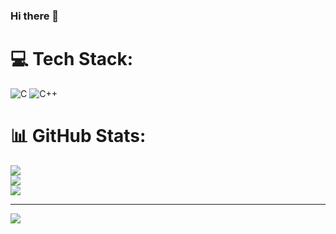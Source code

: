 ### Hi there 👋


# 💻 Tech Stack:
![C](https://img.shields.io/badge/c-%2300599C.svg?style=for-the-badge&logo=c&logoColor=white) ![C++](https://img.shields.io/badge/c++-%2300599C.svg?style=for-the-badge&logo=c%2B%2B&logoColor=white)
# 📊 GitHub Stats:
![](https://github-readme-stats.vercel.app/api?username=med127&theme=dark&hide_border=false&include_all_commits=false&count_private=false)<br/>
![](https://github-readme-streak-stats.herokuapp.com/?user=med127&theme=dark&hide_border=false)<br/>
![](https://github-readme-stats.vercel.app/api/top-langs/?username=med127&theme=dark&hide_border=false&include_all_commits=false&count_private=false&layout=compact)

---
[![](https://visitcount.itsvg.in/api?id=med127&icon=0&color=0)](https://visitcount.itsvg.in)

<!-- Proudly created with GPRM ( https://gprm.itsvg.in ) -->
